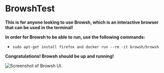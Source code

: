 # BrowshTest
**This is for anyone looking to use Browsh, which is an interactive browser that can be used in the terminal!**

**In order for Browsh to be able to run, use the following commands:**
* `sudo apt-get install firefox and docker run --rm -it browsh/browsh`

**Congratulations! Browsh should be up and running!**

![Screenshot of Browsh UI.](https://github.com/Lstriker1268/browshtest/assets/50205749/f2af651c-efc7-4966-8751-2ae268452868)

